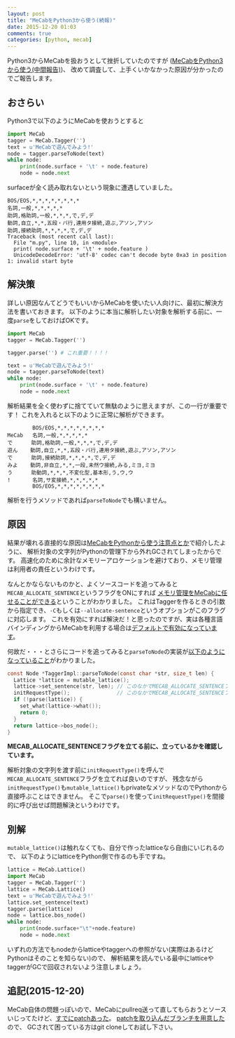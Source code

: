 ```yaml
---
layout: post
title: "MeCabをPython3から使う(続報)"
date: 2015-12-20 01:03
comments: true
categories: [python, mecab]
---
```


Python3からMeCabを扱おうとして挫折していたのですが
([MeCabをPython3から使う(中間報告)](http://shogo82148.github.io/blog/2015/06/02/mecab-in-python3/))、
改めて調査して、上手くいかなかった原因が分かったのでご報告します。

<!-- More -->

## おさらい

Python3で以下のようにMeCabを使おうとすると

``` python
import MeCab
tagger = MeCab.Tagger('')
text = u'MeCabで遊んでみよう!'
node = tagger.parseToNode(text)
while node:
    print(node.surface + '\t' + node.feature)
    node = node.next
```

surfaceが全く読み取れないという現象に遭遇していました。

``` plain
BOS/EOS,*,*,*,*,*,*,*,*
名詞,一般,*,*,*,*,*
助詞,格助詞,一般,*,*,*,で,デ,デ
動詞,自立,*,*,五段・バ行,連用タ接続,遊ぶ,アソン,アソン
助詞,接続助詞,*,*,*,*,で,デ,デ
Traceback (most recent call last):
  File "m.py", line 10, in <module>
  print( node.surface + '\t' + node.feature )
  UnicodeDecodeError: 'utf-8' codec can't decode byte 0xa3 in position 1: invalid start byte
```

## 解決策

詳しい原因なんてどうでもいいからMeCabを使いたい人向けに、最初に解決方法を書いておきます。
以下のように本当に解析したい対象を解析する前に、一度`parse`をしておけばOKです。

``` python
import MeCab
tagger = MeCab.Tagger('')

tagger.parse('') # これ重要！！！！

text = u'MeCabで遊んでみよう!'
node = tagger.parseToNode(text)
while node:
    print(node.surface + '\t' + node.feature)
    node = node.next
```

解析結果を全く使わずに捨てていて無駄のように思えますが、この一行が重要です！
これを入れると以下のように正常に解析ができます。

``` plain
        BOS/EOS,*,*,*,*,*,*,*,*
MeCab   名詞,一般,*,*,*,*,*
で      助詞,格助詞,一般,*,*,*,で,デ,デ
遊ん    動詞,自立,*,*,五段・バ行,連用タ接続,遊ぶ,アソン,アソン
で      助詞,接続助詞,*,*,*,*,で,デ,デ
みよ    動詞,非自立,*,*,一段,未然ウ接続,みる,ミヨ,ミヨ
う      助動詞,*,*,*,不変化型,基本形,う,ウ,ウ
!       名詞,サ変接続,*,*,*,*,*
        BOS/EOS,*,*,*,*,*,*,*,*
```

解析を行うメソッドであれば`parseToNode`でも構いません。


## 原因

結果が壊れる直接的な原因は[MeCabをPythonから使う注意点とか](http://shogo82148.github.io/blog/2012/12/15/mecab-python/)で紹介したように、
解析対象の文字列がPythonの管理下から外れGCされてしまったからです。
高速化のために余計なメモリーアロケーションを避けており、メモリ管理は利用者の責任というわけです。

なんとかならないものかと、よくソースコードを追ってみると`MECAB_ALLOCATE_SENTENCE`というフラグをONにすれば
[メモリ管理をMeCabに任せることができる](https://github.com/taku910/mecab/blob/6b392e3960a4f5562e18742cb390ae1e22353d2a/mecab/src/tagger.cpp#L769-L775)ということがわかりました。
これはTaggerを作るときの引数から指定でき、`-C`もしくは`--allocate-sentence`というオプションがこのフラグに対応します。
これを有効にすれば解決だ！と思ったのですが、実は各種言語バインディングからMeCabを利用する場合は[デフォルトで有効になっています](https://github.com/taku910/mecab/blob/6b392e3960a4f5562e18742cb390ae1e22353d2a/mecab/swig/MeCab.i#L102)。

何故だ・・・とさらにコードを追ってみると`parseToNode`の実装が[以下のようになっていること](https://github.com/taku910/mecab/blob/6b392e3960a4f5562e18742cb390ae1e22353d2a/mecab/src/tagger.cpp#L602-L611)がわかりました。

``` c
const Node *TaggerImpl::parseToNode(const char *str, size_t len) {
  Lattice *lattice = mutable_lattice();
  lattice->set_sentence(str, len); // このなかでMECAB_ALLOCATE_SENTENCEフラグが立ってるか確認している
  initRequestType();               // このなかでMECAB_ALLOCATE_SENTENCEフラグを立ててる
  if (!parse(lattice)) {
    set_what(lattice->what());
    return 0;
  }
  return lattice->bos_node();
}
```

**MECAB_ALLOCATE_SENTENCEフラグを立てる前に、立っているかを確認しています。**

解析対象の文字列を渡す前に`initRequestType()`を呼んで`MECAB_ALLOCATE_SENTENCE`フラグを立てれば良いのですが、
残念ながら`initRequestType()`も`mutable_lattice()`もprivateなメソッドなのでPythonから直接呼ぶことはできません。
そこで`parse()`を使って`initRequestType()`を間接的に呼び出せば問題解決というわけです。


## 別解

`mutable_lattice()`は触れなくても、自分で作ったlatticeなら自由にいじれるので、
以下のようにlatticeをPython側で作るのも手ですね。

``` python
lattice = MeCab.Lattice()
import MeCab
tagger = MeCab.Tagger('')
lattice = MeCab.Lattice()
text = u'MeCabで遊んでみよう!'
lattice.set_sentence(text)
tagger.parse(lattice)
node = lattice.bos_node()
while node:
    print(node.surface+"\t"+node.feature)
    node = node.next
```

いずれの方法でもnodeからlatticeやtaggerへの参照がない(実際はあるけどPythonはそのことを知らない)ので、
解析結果を読んでいる最中にlatticeやtaggerがGCで回収されないよう注意しましょう。


## 追記(2015-12-20)

MeCab自体の問題っぽいので、MeCabにpullreq送って直してもらおうとソースいじってたけど、[すでにpatchあった](https://github.com/taku910/mecab/issues/5)。
[patchを取り込んだブランチを用意した](https://github.com/taku910/mecab/compare/master...shogo82148:request-type)ので、
GCされて困っている方はgit cloneしてお試し下さい。

